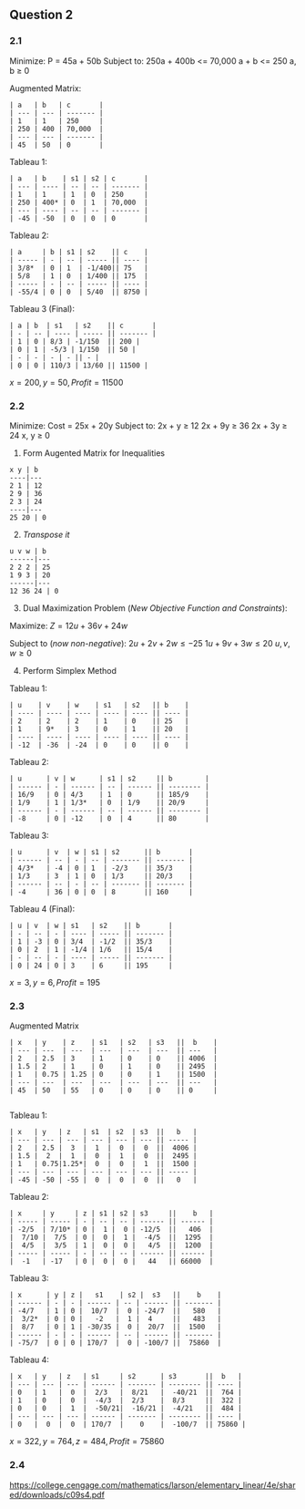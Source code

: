 
## Question 2

### 2.1

Minimize: P = 45a + 50b
Subject to:
250a + 400b <= 70,000
a + b <= 250 
a, b ≥ 0


Augmented Matrix:
```
| a   | b   | c       |
| --- | --- | ------- |
| 1   | 1   | 250     |
| 250 | 400 | 70,000  |
| --- | --- | ------- |
| 45  | 50  | 0       |

```


Tableau 1:
```
| a   | b    | s1 | s2 | c       |
| --- | ---- | -- | -- | ------- |
| 1   | 1    | 1  | 0  | 250     |
| 250 | 400* | 0  | 1  | 70,000  |
| --- | ---- | -- | -- | ------- |
| -45 | -50  | 0  | 0  | 0       |

```


Tableau 2:
```
| a     | b | s1 | s2    || c    |
| ----- | - | -- | ----- || ---- |
| 3/8*  | 0 | 1  | -1/400|| 75   |
| 5/8   | 1 | 0  | 1/400 || 175  |
| ----- | - | -- | ----- || ---- |
| -55/4 | 0 | 0  | 5/40  || 8750 |
```

Tableau 3 (Final):
```
| a | b  | s1   | s2    || c       |
| - | -- | ---- | ----- || ------- |
| 1 | 0 | 8/3 | -1/150  || 200 |
| 0 | 1 | -5/3 | 1/150  || 50 |
| - | - | - | - || - |
| 0 | 0 | 110/3 | 13/60 || 11500 |
```

$x = 200, y = 50, Profit = 11500$



### 2.2

Minimize: Cost = 25x + 20y
Subject to:
2x + y ≥ 12
2x + 9y ≥ 36
2x + 3y ≥ 24
x, y ≥ 0

1.  Form Augented Matrix for Inequalities
```
x y | b
----|---
2 1 | 12
2 9 | 36
2 3 | 24
----|---
25 20 | 0
```

2. *Transpose it*

```
u v w | b
------|---
2 2 2 | 25
1 9 3 | 20
------|---
12 36 24 | 0
```
3. Dual Maximization Problem (*New Objective Function and Constraints*):

Maximize: $Z = 12u + 36v + 24w$

Subject to (*now non-negative*):
$2u + 2v + 2w \leq -25$
$1u + 9v + 3w \leq 20$
$u, v , w \geq 0$

4. Perform Simplex Method

Tableau 1:
```
| u    | v    | w    | s1   | s2   || b    |
| ---- | ---- | ---- | ---- | ---- || ---- |
| 2    | 2    | 2    | 1    | 0    || 25   |
| 1    | 9*   | 3    | 0    | 1    || 20   |
| ---- | ---- | ---- | ---- | ---- || ---- |
| -12  | -36  | -24  | 0    | 0    || 0    |
```

Tableau 2:
```
| u      | v | w      | s1 | s2     || b        |
| ------ | - | ------ | -- | ------ || -------- |
| 16/9   | 0 | 4/3    | 1  | 0      || 185/9    |
| 1/9    | 1 | 1/3*   | 0  | 1/9    || 20/9     |
| ------ | - | ------ | -- | ------ || -------- |
| -8     | 0 | -12    | 0  | 4      || 80       |

```

Tableau 3:
```
| u      | v  | w | s1 | s2      || b       |
| ------ | -- | - | -- | ------- || ------- |
| 4/3*   | -4 | 0 | 1  | -2/3    || 35/3    |
| 1/3    | 3  | 1 | 0  | 1/3     || 20/3    |
| ------ | -- | - | -- | ------- || ------- |
| -4     | 36 | 0 | 0  | 8       || 160     |

```


Tableau 4 (Final):
```
| u | v  | w | s1   | s2    || b       |
| - | -- | - | ---- | ----- || ------- |
| 1 | -3 | 0 | 3/4  | -1/2  || 35/3    |
| 0 | 2  | 1 | -1/4 | 1/6   || 15/4    |
| - | -- | - | ---- | ----- || ------- |
| 0 | 24 | 0 | 3    | 6     || 195     |
```

$x = 3, y = 6, Profit = 195$


### 2.3

Augmented Matrix
```
| x   | y    | z    | s1   | s2   | s3   ||  b    |
| --- | ---  | ---  | ---  | ---  | ---  || ---   |
| 2   | 2.5  | 3    | 1    | 0    | 0    || 4006  |
| 1.5 | 2    | 1    | 0    | 1    | 0    || 2495  |
| 1   | 0.75 | 1.25 | 0    | 0    | 1    || 1500  |
| --- | ---  | ---  | ---  | ---  | ---  || ---   |
| 45  | 50   | 55   | 0    | 0    | 0    || 0     |


```

Tableau 1:
```
| x   | y   | z   | s1  | s2  | s3  ||   b   |
| --- | --- | --- | --- | --- | --- || ----- |
| 2   | 2.5 |  3  |  1  |  0  |  0  ||  4006 |
| 1.5 |  2  |  1  |  0  |  1  |  0  ||  2495 |
| 1   | 0.75|1.25*|  0  |  0  |  1  ||  1500 |
| --- | --- | --- | --- | --- | --- || ----- |
| -45 | -50 | -55 |  0  |  0  |  0  ||   0   |

```

Tableau 2:
```
| x     | y     | z | s1 | s2 | s3     ||    b   |
| ----- | ----- | - | -- | -- | ------ || ------ |
| -2/5  | 7/10* | 0 |  1 |  0 | -12/5  ||   406  |
|  7/10 |  7/5  | 0 |  0 |  1 |  -4/5  ||  1295  |
|  4/5  |  3/5  | 1 |  0 |  0 |   4/5  ||  1200  |
| ----- | ----- | - | -- | -- | ------ || ------ |
|  -1   | -17   | 0 |  0 |  0 |   44   || 66000  |

```

Tableau 3:
```
| x      | y | z |   s1    | s2 |  s3   ||    b    |
| ------ | - | - | ------ | -- | ------ || ------- |
| -4/7   | 1 | 0 |  10/7  |  0 | -24/7  ||   580   |
|  3/2*  | 0 | 0 |   -2   |  1 |  4     ||   483   |
|  8/7   | 0 | 1 | -30/35 |  0 |  20/7  ||  1500   |
| ------ | - | - | ------ | -- | ------ || ------- |
| -75/7  | 0 | 0 | 170/7  |  0 | -100/7 ||  75860  |

```


Tableau 4:
```
| x   | y   | z   | s1     | s2      | s3       ||  b   |
| --- | --- | --- | ------ | ------- | -------- || ---- |
| 0   | 1   |  0  |  2/3   |  8/21   |  -40/21  ||  764 |
| 1   | 0   |  0  |  -4/3  |  2/3    |  8/3     ||  322 |
| 0   | 0   |  1  |  -50/21|  -16/21 |  -4/21   ||  484 |
| --- | --- | --- | ------ | ------- | -------- || ---- |
| 0   |  0  |  0  | 170/7  |    0    |  -100/7  || 75860 |

```

$x = 322, y = 764, z=484, Profit = 75860$


### 2.4


https://college.cengage.com/mathematics/larson/elementary_linear/4e/shared/downloads/c09s4.pdf
